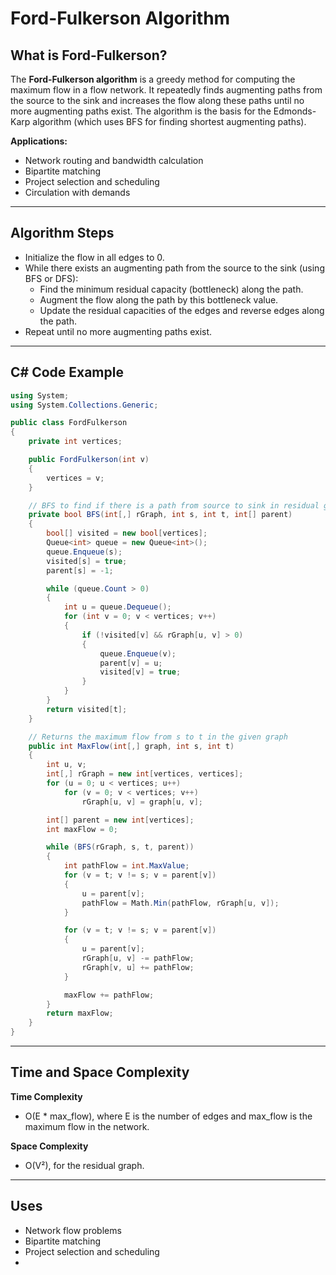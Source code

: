 # Ford-Fulkerson Algorithm

## What is Ford-Fulkerson?

The **Ford-Fulkerson algorithm** is a greedy method for computing the maximum flow in a flow network. It repeatedly finds augmenting paths from the source to the sink and increases the flow along these paths until no more augmenting paths exist. The algorithm is the basis for the Edmonds-Karp algorithm (which uses BFS for finding shortest augmenting paths).

**Applications:**

- Network routing and bandwidth calculation
- Bipartite matching
- Project selection and scheduling
- Circulation with demands

---

## Algorithm Steps

- Initialize the flow in all edges to 0.
- While there exists an augmenting path from the source to the sink (using BFS or DFS):
  - Find the minimum residual capacity (bottleneck) along the path.
  - Augment the flow along the path by this bottleneck value.
  - Update the residual capacities of the edges and reverse edges along the path.
- Repeat until no more augmenting paths exist.

---

## C# Code Example

```csharp
using System;
using System.Collections.Generic;

public class FordFulkerson
{
    private int vertices;

    public FordFulkerson(int v)
    {
        vertices = v;
    }

    // BFS to find if there is a path from source to sink in residual graph
    private bool BFS(int[,] rGraph, int s, int t, int[] parent)
    {
        bool[] visited = new bool[vertices];
        Queue<int> queue = new Queue<int>();
        queue.Enqueue(s);
        visited[s] = true;
        parent[s] = -1;

        while (queue.Count > 0)
        {
            int u = queue.Dequeue();
            for (int v = 0; v < vertices; v++)
            {
                if (!visited[v] && rGraph[u, v] > 0)
                {
                    queue.Enqueue(v);
                    parent[v] = u;
                    visited[v] = true;
                }
            }
        }
        return visited[t];
    }

    // Returns the maximum flow from s to t in the given graph
    public int MaxFlow(int[,] graph, int s, int t)
    {
        int u, v;
        int[,] rGraph = new int[vertices, vertices];
        for (u = 0; u < vertices; u++)
            for (v = 0; v < vertices; v++)
                rGraph[u, v] = graph[u, v];

        int[] parent = new int[vertices];
        int maxFlow = 0;

        while (BFS(rGraph, s, t, parent))
        {
            int pathFlow = int.MaxValue;
            for (v = t; v != s; v = parent[v])
            {
                u = parent[v];
                pathFlow = Math.Min(pathFlow, rGraph[u, v]);
            }

            for (v = t; v != s; v = parent[v])
            {
                u = parent[v];
                rGraph[u, v] -= pathFlow;
                rGraph[v, u] += pathFlow;
            }

            maxFlow += pathFlow;
        }
        return maxFlow;
    }
}
```

---

## Time and Space Complexity

**Time Complexity**

- O(E \* max_flow), where E is the number of edges and max_flow is the maximum flow in the network.

**Space Complexity**

- O(V²), for the residual graph.

---

## Uses

- Network flow problems
- Bipartite matching
- Project selection and scheduling
-
